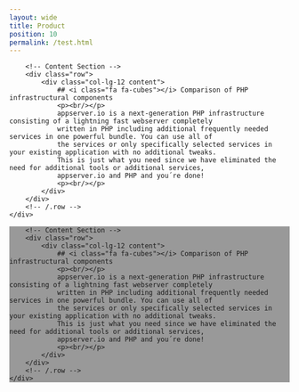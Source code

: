 ```yaml
---
layout: wide
title: Product
position: 10
permalink: /test.html
---
```



<div class="container-page">
    <div class="container">

        <!-- Content Section -->
        <div class="row">
            <div class="col-lg-12 content">
                ## <i class="fa fa-cubes"></i> Comparison of PHP infrastructural components
                <p><br/></p>
                appserver.io is a next-generation PHP infrastructure consisting of a lightning fast webserver completely
                written in PHP including additional frequently needed services in one powerful bundle. You can use all of
                the services or only specifically selected services in your existing application with no additional tweaks.
                This is just what you need since we have eliminated the need for additional tools or additional services,
                appserver.io and PHP and you´re done!
                <p><br/></p>                
            </div>
        </div>
        <!-- /.row -->
    </div>
</div>

<div class="container-page" style="background-color:#999;">
    <div class="container">

        <!-- Content Section -->
        <div class="row">
            <div class="col-lg-12 content">
                ## <i class="fa fa-cubes"></i> Comparison of PHP infrastructural components
                <p><br/></p>
                appserver.io is a next-generation PHP infrastructure consisting of a lightning fast webserver completely
                written in PHP including additional frequently needed services in one powerful bundle. You can use all of
                the services or only specifically selected services in your existing application with no additional tweaks.
                This is just what you need since we have eliminated the need for additional tools or additional services,
                appserver.io and PHP and you´re done!
                <p><br/></p>                
            </div>
        </div>
        <!-- /.row -->
    </div>
</div>
